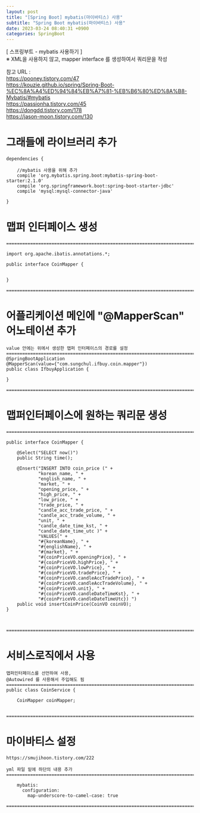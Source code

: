 ```yaml
---  
layout: post  
title: "[Spring Boot] mybatis(마이바티스) 사용"  
subtitle: "Spring Boot mybatis(마이바티스) 사용"  
date: 2023-03-24 08:40:31 +0900  
categories: SpringBoot  
---  
```

[ 스프링부트 - mybatis 사용하기 ]  
	※ XML을 사용하지 않고, mapper interface 를 생성하여서 쿼리문을 작성  
  
참고 URL :   
	https://pooney.tistory.com/47  
	https://kouzie.github.io/spring/Spring-Boot-%EC%8A%A4%ED%94%84%EB%A7%81-%EB%B6%80%ED%8A%B8-Mybatis/#mybatis  
	https://passionha.tistory.com/45  
	https://dongdd.tistory.com/178  
	https://jason-moon.tistory.com/130  
  
  
  
# 그래들에 라이브러리 추가  
  
	dependencies {  
  
		//mybatis 사용을 위해 추가  
		compile 'org.mybatis.spring.boot:mybatis-spring-boot-starter:2.1.0'  
		compile 'org.springframework.boot:spring-boot-starter-jdbc'  
		compile 'mysql:mysql-connector-java'  
  
	}  
  
  
# 맵퍼 인터페이스 생성  
  
	=================================================================================================================  
  
	import org.apache.ibatis.annotations.*;  
  
	public interface CoinMapper {  
	  
	  
	}  
  
	=================================================================================================================  
  
  
# 어플리케이션 메인에 "@MapperScan" 어노테이션 추가  
	value 안에는 위에서 생성한 맵퍼 인터페이스의 경로를 설정  
	=================================================================================================================  
	@SpringBootApplication  
	@MapperScan(value={"com.sungchul.ifbuy.coin.mapper"})  
	public class IfbuyApplication {  
	  
	}  
  
	=================================================================================================================  
  
# 맵퍼인터페이스에 원하는 쿼리문 생성  
  
	=================================================================================================================  
  
	public interface CoinMapper {  
  
		@Select("SELECT now()")  
		public String time();  
  
		@Insert("INSERT INTO coin_price (" +  
				"korean_name, " +  
				"english_name, " +  
				"market, " +  
				"opening_price, " +  
				"high_price, " +  
				"low_price, " +  
				"trade_price, " +  
				"candle_acc_trade_price, " +  
				"candle_acc_trade_volume, " +  
				"unit, " +  
				"candle_date_time_kst, " +  
				"candle_date_time_utc )" +  
				"VALUES(" +  
				"#{koreanName}, " +  
				"#{englishName}, " +  
				"#{market}, " +  
				"#{coinPriceVO.openingPrice}, " +  
				"#{coinPriceVO.highPrice}, " +  
				"#{coinPriceVO.lowPrice}, " +  
				"#{coinPriceVO.tradePrice}, " +  
				"#{coinPriceVO.candleAccTradePrice}, " +  
				"#{coinPriceVO.candleAccTradeVolume}, " +  
				"#{coinPriceVO.unit}, " +  
				"#{coinPriceVO.candleDateTimeKst}, " +  
				"#{coinPriceVO.candleDateTimeUtc}) ")  
		public void insertCoinPrice(CoinVO coinVO);  
	}  
  
  
  
	=================================================================================================================  
  
  
  
# 서비스로직에서 사용  
  
	맵퍼인터페이스를 선언하여 사용,  
	@Autowired 를 사용해서 주입해도 됨  
	=================================================================================================================  
	public class CoinService {  
  
		CoinMapper coinMapper;  
  
  
	=================================================================================================================  
  
  
# 마이바티스 설정  
	https://smujihoon.tistory.com/222  
  
	yml 파일 밑에 하단의 내용 추가  
	=================================================================================================================  
  
		mybatis:  
		  configuration:  
			map-underscore-to-camel-case: true  
  
	=================================================================================================================  
  
  
  
  
  
  
       
